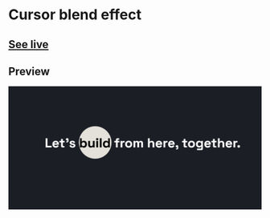 # **Cursor blend effect**

## [See live](https://codepen.io/hicoders/pen/MWXagRL)

## Preview

![Preview](preview.png)

